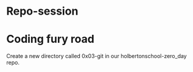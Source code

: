 # Repo-session

# Coding fury road

Create a new directory called 0x03-git in our holbertonschool-zero_day repo.
